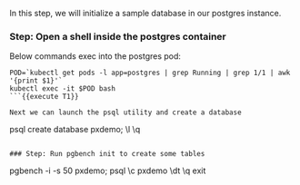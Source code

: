In this step, we will initialize a sample database in our postgres instance.

### Step: Open a shell inside the postgres container

Below commands exec into the postgres pod:

```
POD=`kubectl get pods -l app=postgres | grep Running | grep 1/1 | awk '{print $1}'`
kubectl exec -it $POD bash
```{{execute T1}}

Next we can launch the psql utility and create a database
```
psql
create database pxdemo;
\l
\q
```{{execute T1}}

### Step: Run pgbench init to create some tables

```
pgbench -i -s 50 pxdemo;
psql
\c pxdemo
\dt
\q
exit
```{{execute T1}}

